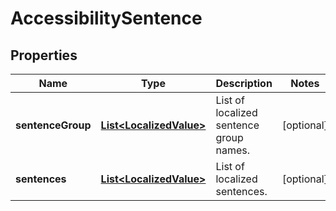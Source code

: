 
# AccessibilitySentence

## Properties
Name | Type | Description | Notes
------------ | ------------- | ------------- | -------------
**sentenceGroup** | [**List&lt;LocalizedValue&gt;**](LocalizedValue.md) | List of localized sentence group names. |  [optional]
**sentences** | [**List&lt;LocalizedValue&gt;**](LocalizedValue.md) | List of localized sentences. |  [optional]



